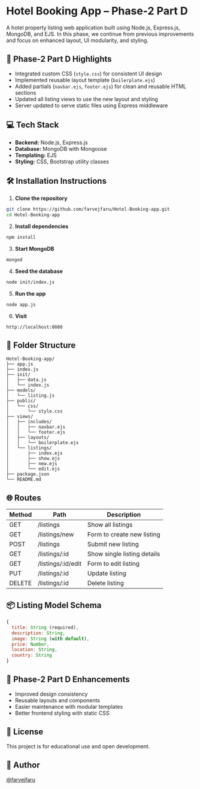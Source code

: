 
# Hotel Booking App – Phase-2 Part D

A hotel property listing web application built using Node.js, Express.js, MongoDB, and EJS. In this phase, we continue from previous improvements and focus on enhanced layout, UI modularity, and styling.



## 🚀 Phase-2 Part D Highlights

- Integrated custom CSS (`style.css`) for consistent UI design
- Implemented reusable layout template (`boilerplate.ejs`)
- Added partials (`navbar.ejs`, `footer.ejs`) for clean and reusable HTML sections
- Updated all listing views to use the new layout and styling
- Server updated to serve static files using Express middleware



## 💻 Tech Stack

- **Backend:** Node.js, Express.js
- **Database:** MongoDB with Mongoose
- **Templating:** EJS
- **Styling:** CSS, Bootstrap utility classes



## 🛠️ Installation Instructions

1. **Clone the repository**
```bash
git clone https://github.com/farvejfaru/Hotel-Booking-app.git
cd Hotel-Booking-app
```

2. **Install dependencies**
```bash
npm install
```

3. **Start MongoDB**
```bash
mongod
```

4. **Seed the database**
```bash
node init/index.js
```

5. **Run the app**
```bash
node app.js
```

6. **Visit**
```
http://localhost:8080
```



## 📁 Folder Structure

```
Hotel-Booking-app/
├── app.js
├── index.js
├── init/
│   ├── data.js
│   └── index.js
├── models/
│   └── listing.js
├── public/
│   └── css/
│       └── style.css
├── views/
│   ├── includes/
│   │   ├── navbar.ejs
│   │   └── footer.ejs
│   ├── layouts/
│   │   └── boilerplate.ejs
│   └── listings/
│       ├── index.ejs
│       ├── show.ejs
│       ├── new.ejs
│       └── edit.ejs
├── package.json
└── README.md
```



## 🌐 Routes

| Method | Path                  | Description                    |
|--|--|--|
| GET    | /listings             | Show all listings              |
| GET    | /listings/new         | Form to create new listing     |
| POST   | /listings             | Submit new listing             |
| GET    | /listings/:id         | Show single listing details    |
| GET    | /listings/:id/edit    | Form to edit listing           |
| PUT    | /listings/:id         | Update listing                 |
| DELETE | /listings/:id         | Delete listing                 |



## 📦 Listing Model Schema

```js
{
  title: String (required),
  description: String,
  image: String (with default),
  price: Number,
  location: String,
  country: String
}
```



## 📌 Phase-2 Part D Enhancements

- Improved design consistency
- Reusable layouts and components
- Easier maintenance with modular templates
- Better frontend styling with static CSS



## 📜 License

This project is for educational use and open development.



## 👤 Author

[@farvejfaru](https://github.com/farvejfaru)
